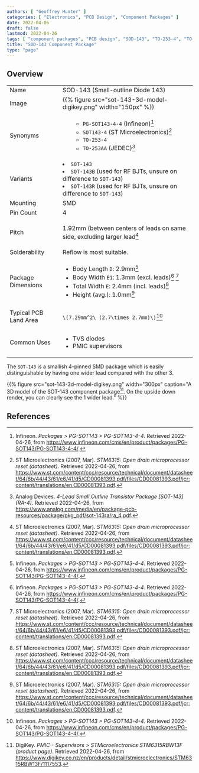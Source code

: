 ```yaml
---
authors: [ "Geoffrey Hunter" ]
categories: [ "Electronics", "PCB Design", "Component Packages" ]
date: 2022-04-06
draft: false
lastmod: 2022-04-26
tags: [ "component packages", "PCB design", "SOD-143", "TO-253-4", "TO-253-AA", "JEDEC", "small-outline", "diodes", "BJTs", "supervisors", "PMIC" ]
title: "SOD-143 Component Package"
type: "page"
---
```


## Overview

<table>
  <tbody>
    <tr>
      <td>Name</td>
      <td>SOD-143 (Small-outline Diode 143)</td>
    </tr>
    <tr>
      <td>Image</td>
      <td>{{% figure src="sot-143-3d-model-digikey.png" width="150px" %}}</td>
    </tr>
    <tr>
      <td>Synonyms</td>
      <td>
        <ul>

* `PG-SOT143-4-4` (Infineon)[^bib-infineon-pg-sot143-4-4]
* `SOT143-4` (ST Microelectronics)[^bib-st-stm6315-ds]
* `TO-253-4`
* `TO-253AA` (JEDEC)[^bib-analog-devices-sot-143]
      </ul>
    </tr>
    <tr>
      <td>Variants</td>
      <td>
* `SOT-143`
* `SOT-143B` (used for RF BJTs, unsure on difference to `SOT-143`)
* `SOT-143R` (used for RF BJTs, unsure on difference to `SOT-143`)
      </td>
    </tr>
    <tr>
      <td>Mounting</td>
      <td>SMD</td>
    </tr>
    <tr>
      <td>Pin Count</td>
      <td>4</td>
    </tr>
    <tr>
      <td>Pitch</td>
      <td>
      
1.92mm (between centers of leads on same side, excluding larger lead[^bib-st-stm6315-ds]</td>
    </tr>
    <tr>
      <td>Solderability</td>
      <td>Reflow is most suitable.</td>
    </tr>
    <tr>
      <td>Package Dimensions</td>
      <td>

* Body Length `D`: 2.9mm[^bib-infineon-pg-sot143-4-4]
* Body Width `E1`: 1.3mm (excl. leads)[^bib-infineon-pg-sot143-4-4] [^bib-st-stm6315-ds]
* Total Width `E`: 2.4mm (incl. leads)[^bib-st-stm6315-ds]
* Height (avg.): 1.0mm[^bib-st-stm6315-ds]
      </td>
    </tr>
    <tr>
      <td>Typical PCB Land Area</td>
      <td>
`\(7.29mm^2\ (2.7\times 2.7mm)\)`[^bib-infineon-pg-sot143-4-4]
      </td>
    </tr>
    <tr>
      <td>Common Uses</td>
      <td>

* TVS diodes
* PMIC supervisors
      </td>
    </tr>
  </tbody>
</table>

The `SOT-143` is a smallish 4-pinned SMD package which is easily distinguishable by having one wider lead compared with the other 3. 

{{% figure src="sot-143-3d-model-digikey.png" width="300px" caption="A 3D model of the SOT-143 component package[^bib-digikey-stm6315rbw13f]. On the upside down render, you can clearly see the 1 wider lead." %}}

## References

[^bib-st-stm6315-ds]:  ST Microelectronics (2007, Mar). _STM6315: Open drain microprocessor reset (datasheet)_. Retrieved 2022-04-26, from https://www.st.com/content/ccc/resource/technical/document/datasheet/64/6b/44/43/61/e6/41/d5/CD00081393.pdf/files/CD00081393.pdf/jcr:content/translations/en.CD00081393.pdf.
[^bib-digikey-stm6315rbw13f]: DigiKey. _PMIC - Supervisors > STMicroelectronics STM6315RBW13F (product page)_. Retrieved 2022-04-26, from https://www.digikey.co.nz/en/products/detail/stmicroelectronics/STM6315RBW13F/1117553.
[^bib-infineon-pg-sot143-4-4]: Infineon. _Packages > PG-SOT143 > PG-SOT143-4-4_. Retrieved 2022-04-26, from https://www.infineon.com/cms/en/product/packages/PG-SOT143/PG-SOT143-4-4/.
[^bib-analog-devices-sot-143]: Analog Devices. _4-Lead Small Outline Transistor Package [SOT-143] (RA-4)_. Retrieved 2022-04-26, from https://www.analog.com/media/en/package-pcb-resources/package/pkg_pdf/sot-143ra/ra_4.pdf.
